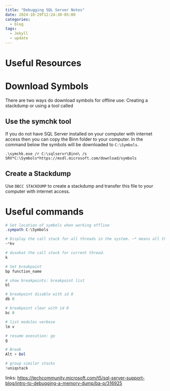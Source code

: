 ```yaml
---
title: "Debugging SQL Server Notes"
date: 2024-10-29T12:24:30-05:00
categories:
  - blog
tags:
  - Jekyll
  - update
---
```


# Useful Resources


# Download Symbols
There are two ways do download symbols for offline use: Creating a stackdump or using a tool called 

## Use the symchk tool
If you do not have SQL Server installed on your computer with internet access then you can copy the Binn folder to your computer. In the command below the symbols will be downloaded to `C:\Symbols`. 

```powersehll
.\symchk.exe /r C:\sqlservr\Binn\ /s SRV*C:\Symbols*https://msdl.microsoft.com/download/symbols
```
## Create a Stackdump
Use `DBCC STACKDUMP` to create a stackdump and transfer this file to your computer with internet access. 

# Useful commands


```powershell
# Set location of symbols when working offline
.sympath C:\Symbols

# Display the call stack for all threads in the system. ~* means all threads and kv shows the stack with frame memory and related information. 
~*kv

# dusokat the call stack for current thread. 
k

# Set breakpoint
bp function_name

# show breakpoints: breakpoint list
bl

# breakpoint disable with id 0
db 0

# breakpoint clear with id 0
bc 0

# list modules verbose
lm v

# resume execution: go
g

# Break
Alt + Del

# group similar stacks
!uniqstack
```

links: https://techcommunity.microsoft.com/t5/sql-server-support-blog/intro-to-debugging-a-memory-dump/ba-p/316925
